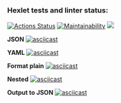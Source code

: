 ### Hexlet tests and linter status:
[![Actions Status](https://github.com/DimonNikolaev/php-project-lvl2/workflows/hexlet-check/badge.svg)](https://github.com/DimonNikolaev/php-project-lvl2/actions)
[![Maintainability](https://api.codeclimate.com/v1/badges/1e7451c92f0dbe6648cd/maintainability)](https://codeclimate.com/github/DimonNikolaev/php-project-lvl2/maintainability)
<a href="https://codeclimate.com/github/DimonNikolaev/php-project-lvl2/test_coverage"><img src="https://api.codeclimate.com/v1/badges/1e7451c92f0dbe6648cd/test_coverage" /></a>

**JSON**
[![asciicast](https://asciinema.org/a/oCJfGFwWgMJeMrN8I5mGMi7bS.svg)](https://asciinema.org/a/oCJfGFwWgMJeMrN8I5mGMi7bS)

**YAML**
[![asciicast](https://asciinema.org/a/0qq3t5kt99yicczrmajc8GEXn.svg)](https://asciinema.org/a/0qq3t5kt99yicczrmajc8GEXn)


**Format plain**
[![asciicast](https://asciinema.org/a/0INzxAC44PlDupiLDnne6vvuQ.svg)](https://asciinema.org/a/0INzxAC44PlDupiLDnne6vvuQ)

**Nested**
[![asciicast](https://asciinema.org/a/KTFyJL6mhaCfUoLN6Yc0wYGpI.svg)](https://asciinema.org/a/KTFyJL6mhaCfUoLN6Yc0wYGpI)

**Output to JSON**
[![asciicast](https://asciinema.org/a/At1Vw9ZCklMT4HQbnKOtTDwf3.svg)](https://asciinema.org/a/At1Vw9ZCklMT4HQbnKOtTDwf3)